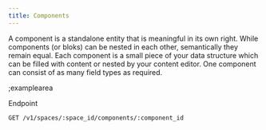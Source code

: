 ```yaml
---
title: Components
---
```


A component is a standalone entity that is meaningful in its own right. While components (or bloks) can be nested in each other, semantically they remain equal. Each component is a small piece of your data structure which can be filled with content or nested by your content editor. One component can consist of as many field types as required.

;examplearea

Endpoint

```bash
GET /v1/spaces/:space_id/components/:component_id
```